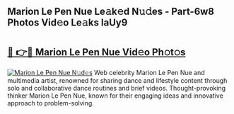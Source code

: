 ## Marion Le Pen Nue Le𝚊k𝚎d N𝚞𝚍es - Part-6w8 Photos Vid𝚎o Le𝚊ks laUy9

# <h2><a href="http://fbases.evod.top/?m=Marion+Le+Pen+Nue">🔗 👉🔴 Marion Le Pen Nue Vid𝚎o Ph𝚘t𝚘s</a></h2>

[![Marion Le Pen Nue N𝚞d𝚎s](https://i.imgur.com/8V9OHl7.gif)](http://fbases.evod.top/?m=Marion+Le+Pen+Nue)
Web celebrity Marion Le Pen Nue and multimedia artist, renowned for sharing dance and lifestyle content through solo and collaborative dance routines and brief videos. Thought-provoking thinker Marion Le Pen Nue, known for their engaging ideas and innovative approach to problem-solving. 
